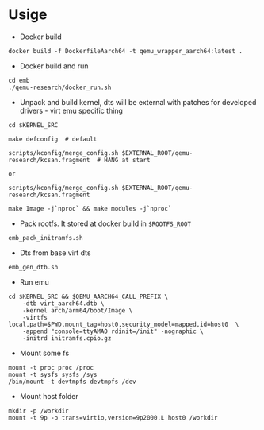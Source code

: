 # Usige

- Docker build

```
docker build -f DockerfileAarch64 -t qemu_wrapper_aarch64:latest .
```

- Docker build and run

```
cd emb
./qemu-research/docker_run.sh
```

- Unpack and build kernel, dts will be external with patches for developed drivers - virt emu specific thing

```
cd $KERNEL_SRC

make defconfig  # default

scripts/kconfig/merge_config.sh $EXTERNAL_ROOT/qemu-research/kcsan.fragment  # HANG at start

or 

scripts/kconfig/merge_config.sh $EXTERNAL_ROOT/qemu-research/kcsan.fragment

make Image -j`nproc` && make modules -j`nproc`
```

- Pack rootfs. It stored at docker build in `$ROOTFS_ROOT`

```
emb_pack_initramfs.sh
```

- Dts from base virt dts

```
emb_gen_dtb.sh
```

- Run emu

```
cd $KERNEL_SRC && $QEMU_AARCH64_CALL_PREFIX \
    -dtb virt_aarch64.dtb \
    -kernel arch/arm64/boot/Image \
    -virtfs local,path=$PWD,mount_tag=host0,security_model=mapped,id=host0  \
    -append "console=ttyAMA0 rdinit=/init" -nographic \
    -initrd initramfs.cpio.gz
```

- Mount some fs

```
mount -t proc proc /proc
mount -t sysfs sysfs /sys
/bin/mount -t devtmpfs devtmpfs /dev
```

- Mount host folder

```
mkdir -p /workdir
mount -t 9p -o trans=virtio,version=9p2000.L host0 /workdir
```